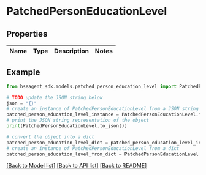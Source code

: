 # PatchedPersonEducationLevel


## Properties

Name | Type | Description | Notes
------------ | ------------- | ------------- | -------------

## Example

```python
from hseagent_sdk.models.patched_person_education_level import PatchedPersonEducationLevel

# TODO update the JSON string below
json = "{}"
# create an instance of PatchedPersonEducationLevel from a JSON string
patched_person_education_level_instance = PatchedPersonEducationLevel.from_json(json)
# print the JSON string representation of the object
print(PatchedPersonEducationLevel.to_json())

# convert the object into a dict
patched_person_education_level_dict = patched_person_education_level_instance.to_dict()
# create an instance of PatchedPersonEducationLevel from a dict
patched_person_education_level_from_dict = PatchedPersonEducationLevel.from_dict(patched_person_education_level_dict)
```
[[Back to Model list]](../README.md#documentation-for-models) [[Back to API list]](../README.md#documentation-for-api-endpoints) [[Back to README]](../README.md)


